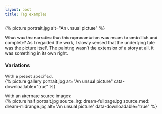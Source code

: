 ```yaml
---
layout: post
title: Tag examples
---
```


{% picture portrait.jpg alt="An unsual picture" %}

What was the narrative that this representation was meant to embellish and complete? As I regarded the work, I slowly sensed that the underlying tale was the picture itself. The painting wasn’t the extension of a story at all, it was something in its own right.

### Variations

With a preset specified:  
{% picture gallery portrait.jpg alt="An unsual picture" data-downloadable="true" %}

With an alternate source images:  
{% picture half portrait.jpg source_lrg: dream-fullpage.jpg source_med: dream-midrange.jpg alt="An unsual picture" data-downloadable="true" %}
